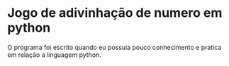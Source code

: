 # Jogo de adivinhação de numero em python 

O programa foi escrito quando eu possuía pouco conhecimento e pratica em relação a linguagem python.
